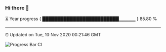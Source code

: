 ### Hi there 👋

⏳ Year progress { █████████████████████████▁▁▁▁▁ } 85.80 %

---

⏰ Updated on Tue, 10 Nov 2020 00:21:46 GMT

![Progress Bar CI](https://github.com/liununu/liununu/workflows/Progress%20Bar%20CI/badge.svg)
